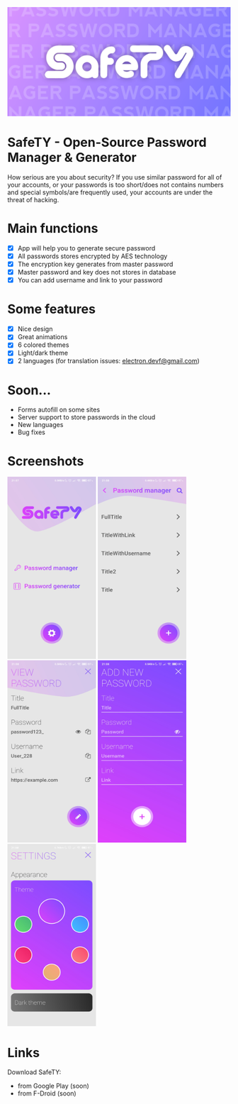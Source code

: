 ![SafeTY](assets/images/footer.png)

# SafeTY - Open-Source Password Manager & Generator

How serious are you about security? If you use similar password for all of your accounts, or your passwords is too short/does not contains numbers and special symbols/are frequently used, your accounts are under the threat of hacking.

# Main functions
* [x] App will help you to generate secure password
* [x] All passwords stores encrypted by AES technology
* [x] The encryption key generates from master password
* [x] Master password and key does not stores in database
* [x] You can add username and link to your password

# Some features
* [x] Nice design
* [x] Great animations
* [x] 6 colored themes
* [x] Light/dark theme
* [x] 2 languages (for translation issues: electron.devf@gmail.com)

# Soon...
* Forms autofill on some sites
* Server support to store passwords in the cloud
* New languages
* Bug fixes

# Screenshots


<img src="assets/images/screen1.jpg" width="200px" height="411px" /> <img src="assets/images/screen2.jpg" width="200px" height="411px" /> <img src="assets/images/screen3.jpg" width="200px" height="411px" /> <img src="assets/images/screen4.jpg" width="200px" height="411px" /> <img src="assets/images/screen5.jpg" width="200px" height="411px" />

# Links

Download SafeTY:
* from Google Play (soon)
* from F-Droid (soon)
